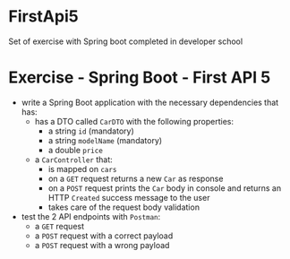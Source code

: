 # FirstApi5

Set of exercise with Spring boot completed in developer school

# Exercise - Spring Boot - First API 5
* write a Spring Boot application with the necessary dependencies that has:
  * has a DTO called `CarDTO` with the following properties:
    * a string `id` (mandatory)
    * a string `modelName` (mandatory)
    * a double `price`
  * a `CarController` that:
    * is mapped on `cars`
    * on a `GET` request returns a new `Car` as response
    * on a `POST` request prints the `Car` body in console and returns an HTTP `Created` success message to the user
    * takes care of the request body validation
* test the 2 API endpoints with `Postman`:
  * a `GET` request
  * a `POST` request with a correct payload
  * a `POST` request with a wrong payload
